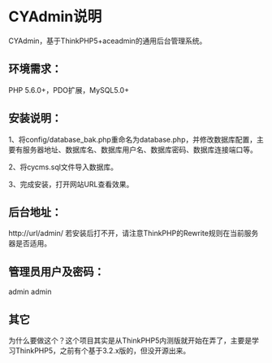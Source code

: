 # CYAdmin说明

CYAdmin，基于ThinkPHP5+aceadmin的通用后台管理系统。

## 环境需求：

PHP 5.6.0+，PDO扩展，MySQL5.0+

## 安装说明：

1、将config/database_bak.php重命名为database.php，并修改数据库配置，主要有服务器地址、数据库名、数据库用户名、数据库密码、数据库连接端口等。

2、将cycms.sql文件导入数据库。

3、完成安装，打开网站URL查看效果。

## 后台地址：

http://url/admin/
若安装后打不开，请注意ThinkPHP的Rewrite规则在当前服务器是否适用。

## 管理员用户及密码：

admin admin

## 其它

为什么要做这个？这个项目其实是从ThinkPHP5内测版就开始在弄了，主要是学习ThinkPHP5，之前有个基于3.2.x版的，但没开源出来。
